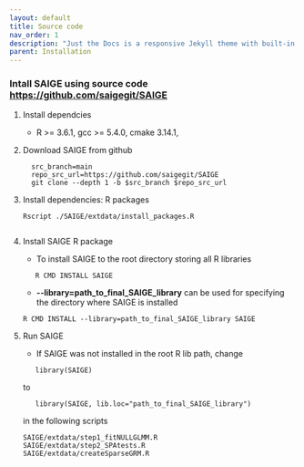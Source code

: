 ```yaml
---
layout: default
title: Source code
nav_order: 1
description: "Just the Docs is a responsive Jekyll theme with built-in search that is easily customizable and hosted on GitHub Pages."
parent: Installation
---
```


### Intall SAIGE using source code https://github.com/saigegit/SAIGE

1. Install dependcies 

     * R >= 3.6.1, gcc >= 5.4.0, cmake 3.14.1,
    
2. Download SAIGE from github

     ```
       src_branch=main
       repo_src_url=https://github.com/saigegit/SAIGE
       git clone --depth 1 -b $src_branch $repo_src_url	
     ```

3. Install dependencies: R packages


     ```
	Rscript ./SAIGE/extdata/install_packages.R
        
     ```

4. Install SAIGE R package

     * To install SAIGE to the root directory storing all R libraries
     ```
        R CMD INSTALL SAIGE
     ```

     * **--library=path_to_final_SAIGE_library** can be used for specifying the directory where SAIGE is installed 
     ```
	R CMD INSTALL --library=path_to_final_SAIGE_library SAIGE
     ```

5. Run SAIGE
     * If SAIGE was not installed in the root R lib path, change 

     ```
        library(SAIGE)
     ```

     to 
      
     ```
        library(SAIGE, lib.loc="path_to_final_SAIGE_library")
     ```

     in the following scripts

    ```
    SAIGE/extdata/step1_fitNULLGLMM.R
    SAIGE/extdata/step2_SPAtests.R
    SAIGE/extdata/createSparseGRM.R
    ```





